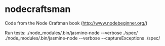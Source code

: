 # nodecraftsman
Code from the Node Craftman book (http://www.nodebeginner.org/)

Run tests:
 ./node_modules/.bin/jasmine-node --verbose ./spec/
 ./node_modules/.bin/jasmine-node --verbose --captureExceptions ./spec/
